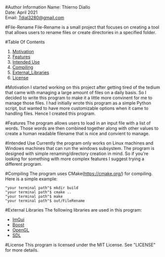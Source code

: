 #Author Information
Name: Thierno Diallo  
Date: April 2021  
Email: Tdial3280@gmail.com  

#File-Rename
File-Rename is a small project that focuses on creating a tool that allows users to rename files or create
directories in a specified folder.  


#Table Of Contents
1. [Motivation](#Motivation)
2. [Features](#Features)
3. [Intended Use](#Intended_Use)
4. [Compiling](#Compiling)  
5. [External_Libraries](#External_Libraries)  
6. [License](#License)



#Motivation
I started working on this project after getting tired of the tedium that came with managing a large amount
of files on a daily basis. So I decided to write this program to make it a little more convinent for me to
manage those files. I had initially wrote this program as a simple Python script, but wanted to have more
customizable options when it came to handling files. Hence I created this program.    


#Features
The program allows users to load in an input file with a list of words. Those words are then combined together
along with other values to create a human readable filename that is nice and convient to manage.  


#Intended Use
Currently the program only works on Linux machines and Windows machines that can run the windows subsystem.
The program is designed with simple renaming/directory creation in mind. So if you're looking for something
with more complex features I suggest trying a different program.  

#Compiling
The program uses CMake(https://cmake.org/) for compiling. Here is a simple example:
````
"your terminal path"$ mkdir build  
"your terminal path"$ cmake ..  
"your terminal path"$ make  
"your terminal path"$ out/FileRename  
````



#External Libraries
The following libraries are used in this program:  
- [ImGui](https://github.com/ocornut/imgui)  
- [Boost](https://www.boost.org/)  
- [OpenGL](https://www.opengl.org//)  
- [SDL](https://www.libsdl.org/)  


#License
This program is licensed under the MIT License. See "LICENSE" for more details.